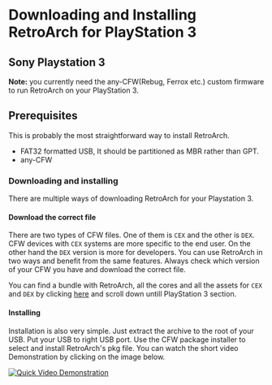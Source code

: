 # Downloading and Installing RetroArch for PlayStation 3

## Sony Playstation 3

**Note:** you currently need the any-CFW(Rebug, Ferrox etc.) custom firmware to run RetroArch on your PlayStation 3.

## Prerequisites

This is probably the most straightforward way to install RetroArch.

- FAT32 formatted USB, It should be partitioned as MBR rather than GPT.
- any-CFW

### Downloading and installing

There are multiple ways of downloading RetroArch for your Playstation 3.

#### Download the correct file

There are two types of CFW files. One of them is `CEX` and the other is `DEX`. CFW devices with `CEX` systems are more specific to the end user. On the other hand the `DEX` version is more for developers. You can use RetroArch in two ways and benefit from the same features. Always check which version of your CFW you have and download the correct file.

You can find a bundle with RetroArch, all the cores and all the assets for `CEX` and `DEX` by clicking [here](https://www.retroarch.com/index.php?page=platforms) and scroll down untill PlayStation 3 section. 

#### Installing

Installation is also very simple. Just extract the archive to the root of your USB. Put your USB to right USB port. Use the CFW package installer to select and install RetroArch's pkg file. You can watch the short video Demonstration by clicking on the image below.

[![Quick Video Demonstration](http://img.youtube.com/vi/8O-jcykRX6w/0.jpg)](http://www.youtube.com/watch?v=8O-jcykRX6w)